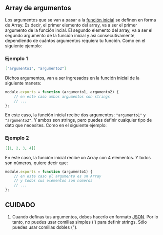 ## Array de argumentos

Los argumentos que se van a pasar a la [función inicial](/docs/funcion-inicial) se definen en forma de Array. Es decir, el primer elemento del array, va a ser el primer argumento de la función incial. El segundo elemento del array, va a ser el segundo argumento de la función inicial y así consecutivamente, dependiendo de cuántos argumentos requiera tu función. Como en el siguiente ejemplo:

### Ejemplo 1

```json
["argumento1", "argumento2"]
```

Dichos argumentos, van a ser ingresados en la función inicial de la siguiente manera:

```javascript
module.exports = function (argumento1, argumento2) {
	// en este caso ambos argumentos son strings
	// ...
};
```

En este caso, la función inicial recibe dos argumentos: `"argumento1"` y `"argumento2"`. Y ambos son strings, pero puedes definir cualquier tipo de dato que necesites. Como en el siguiente ejemplo:

### Ejemplo 2

```json
[[1, 2, 3, 4]]
```

En este caso, la función inicial recibe un Array con 4 elementos. Y todos son números, quiere decir que:

```js
module.exports = function (argumento1) {
	// en este caso el argumento es un Array
	// y todos sus elementos son números
	// ...
};
```

## CUIDADO

1. Cuando definas tus argumentos, debes hacerlo en formato [JSON](https://es.wikipedia.org/wiki/JSON). Por lo tanto, no puedes usar comillas simples (') para definir strings. Sólo puedes usar comillas dobles (").
